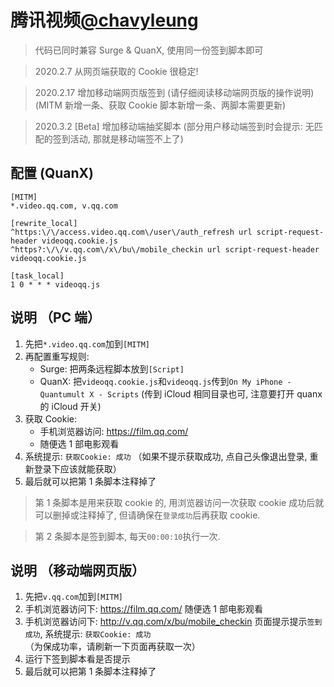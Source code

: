 # 腾讯视频[@chavyleung](https://github.com/chavyleung/scripts/tree/master/smzdm)

> 代码已同时兼容 Surge & QuanX, 使用同一份签到脚本即可

> 2020.2.7 从网页端获取的 Cookie 很稳定!

> 2020.2.17 增加移动端网页版签到 (请仔细阅读移动端网页版的操作说明) (MITM 新增一条、获取 Cookie 脚本新增一条、两脚本需要更新)

> 2020.3.2 \[Beta\] 增加移动端抽奖脚本 (部分用户移动端签到时会提示: 无匹配的签到活动, 那就是移动端签不上了)

## 配置 (QuanX)

```properties
[MITM]
*.video.qq.com, v.qq.com

[rewrite_local]
^https:\/\/access.video.qq.com\/user\/auth_refresh url script-request-header videoqq.cookie.js
^https?:\/\/v.qq.com\/x\/bu\/mobile_checkin url script-request-header videoqq.cookie.js

[task_local]
1 0 * * * videoqq.js
```

## 说明 （PC 端）

1. 先把`*.video.qq.com`加到`[MITM]`
2. 再配置重写规则:
   - Surge: 把两条远程脚本放到`[Script]`
   - QuanX: 把`videoqq.cookie.js`和`videoqq.js`传到`On My iPhone - Quantumult X - Scripts` (传到 iCloud 相同目录也可, 注意要打开 quanx 的 iCloud 开关)
3. 获取 Cookie:
   - 手机浏览器访问: https://film.qq.com/
   - 随便选 1 部电影观看
4. 系统提示: `获取Cookie: 成功` （如果不提示获取成功, 点自己头像退出登录, 重新登录下应该就能获取）
5. 最后就可以把第 1 条脚本注释掉了

> 第 1 条脚本是用来获取 cookie 的, 用浏览器访问一次获取 cookie 成功后就可以删掉或注释掉了, 但请确保在`登录成功`后再获取 cookie.

> 第 2 条脚本是签到脚本, 每天`00:00:10`执行一次.

## 说明 （移动端网页版）

1. 先把`v.qq.com`加到`[MITM]`
2. 手机浏览器访问下: https://film.qq.com/ 随便选 1 部电影观看
3. 手机浏览器访问下: http://v.qq.com/x/bu/mobile_checkin 页面提示提示`签到成功`, 系统提示: `获取Cookie: 成功` （为保成功率，请刷新一下页面再获取一次）
4. 运行下签到脚本看是否提示
5. 最后就可以把第 1 条脚本注释掉了
